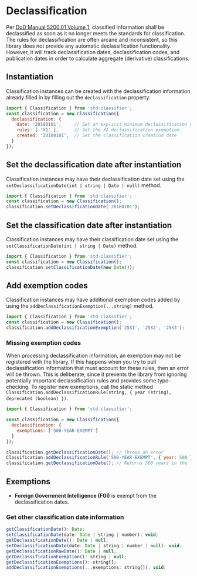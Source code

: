 # Declassification

Per [DoD Manual 5200.01 Volume 1], classified information shall be declassified
as soon as it no longer meets the standards for classification. The rules for
declassification are often arcane and inconsistent, so this library does not
provide any automatic declassification functionality. However, it will track
declassification dates, declassification codes, and publication dates in order
to calculate aggregate (derivative) classifications.

## Instantiation

Classification instances can be created with the declassification information
already filled in by filling out the `declassification` property.

```javascript
import { Classification } from 'std-classifier';
const classification = new Classification({
  declassification: {
    date: '20180101',     // Set an explicit minimum declassification date.
    rules: [ 'X1' ],      // Set the X1 declassification exemption.
    created: '20180101',  // Set the classification creation date
  }
});
```

## Set the declassification date after instantiation

Classification instances may have their declassification date set using the
`setDeclassificationDate(int | string | Date | null)` method.

```javascript
import { Classification } from 'std-classifier';
const classification = new Classification();
classification.setDeclassificationDate('20180101');
```

## Set the classification date after instantiation

Classification instances may have their classification date set using the
`setClassificationDate(int | string | Date)` method.

```javascript
import { Classification } from 'std-classifier';
const classification = new Classification();
classification.setClassificationDate(new Date());
```

## Add exemption codes

Classification instances may have additional exemption codes added by using the
`addDeclassificationExemption(...string)` method.

```javascript
import { Classification } from 'std-classifier';
const classification = new Classification();
classification.addDeclassificationExemption('25X1', '25X2', '25X3');
```

### Missing exemption codes

When processing declassification information, an exemption may not be
registered with the library. If this happens when you try to pull
declassification information that must account for these rules, then an error
will be thrown. This is deliberate, since it prevents the library from ignoring
potentially important declassification rules and provides some typo-checking.
To register new exemptions, call the static method `Classification.addDeclassificationRule(string, { year (string), deprecated (boolean) })`.

```javascript
import { Classification } from 'std-classifier';

const classification = new Classification({
  declassification: {
    exemptions: ['500-YEAR-EXEMPT']
  }
});

classification.getDeclassificationDate(); // Throws an error
Classification.addDeclassificationRule('500-YEAR-EXEMPT', { year: 500 });
classification.getDeclassificationDate(); // Returns 500 years in the future.
```

## Exemptions

* **Foreign Government Intelligence (FGI)** is exempt from the
  declassification dates.

### Get other classification date information

```javascript
getClassificationDate(): Date;
setClassificationDate(date: Date | string | number): void;
getDeclassificationDate(): Date | null;
setDeclassificationDate(date: Date | string | number | null): void;
getDeclassificationRawDate(): Date | null;
getDeclassificationExemption(): string | null;
getDeclassificationExemptions(): string[];
addDeclassificationExemptions(...exemptions: string[]): void;
```

[DoD Manual 5200.01 Volume 1]: http://www.esd.whs.mil/Portals/54/Documents/DD/issuances/dodm/520001_vol1.pdf
